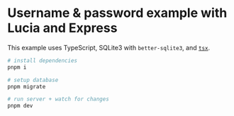 # Username & password example with Lucia and Express

This example uses TypeScript, SQLite3 with `better-sqlite3`, and [`tsx`](https://github.com/esbuild-kit/tsx). 

```bash
# install dependencies
pnpm i

# setup database
pnpm migrate

# run server + watch for changes
pnpm dev
```
